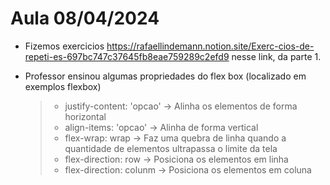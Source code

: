 # Aula 08/04/2024

- Fizemos exercicios https://rafaellindemann.notion.site/Exerc-cios-de-repeti-es-697bc747c37645fb8eae759289c2efd9 nesse link, da parte 1.

- Professor ensinou algumas propriedades do flex box (localizado em exemplos flexbox)
    > - justify-content: 'opcao' -> Alinha os elementos de forma horizontal
    > - align-items: 'opcao'  -> Alinha de forma vertical 
    > - flex-wrap: wrap -> Faz uma quebra de linha quando a quantidade de elementos ultrapassa o limite da tela
    > - flex-direction: row -> Posiciona os elementos em linha
    > - flex-direction: colunm -> Posiciona os elementos em coluna